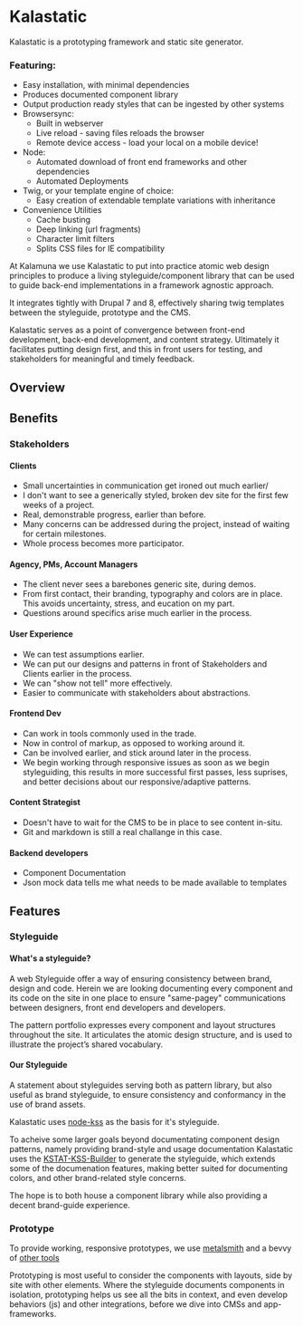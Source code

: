 # Kalastatic

Kalastatic is a prototyping framework and static site generator.

### Featuring:
- Easy installation, with minimal dependencies
- Produces documented component library
- Output production ready styles that can be ingested by other systems
- Browsersync:
  - Built in webserver
  - Live reload - saving files reloads the browser
  - Remote device access - load your local on a mobile device!
- Node:
  - Automated download of front end frameworks and other dependencies
  - Automated Deployments
- Twig, or your template engine of choice:
  - Easy creation of extendable template variations with inheritance
- Convenience Utilities
  - Cache busting
  - Deep linking (url fragments)
  - Character limit filters
  - Splits CSS files for IE compatibility

At Kalamuna we use Kalastatic to put into practice atomic web design principles to produce a living styleguide/component library that can be used to guide back-end implementations in a framework agnostic approach.

It integrates tightly with Drupal 7 and 8, effectively sharing twig templates between the styleguide, prototype and the CMS.

Kalastatic serves as a point of convergence between front-end development, back-end development, and content strategy. Ultimately it facilitates putting design first, and this in front users for testing, and stakeholders for meaningful and timely feedback.


## Overview

## Benefits
### Stakeholders
#### Clients
- Small uncertainties in communication get ironed out much earlier/
- I don't want to see a generically styled, broken dev site for the first few weeks of a project.
- Real, demonstrable progress, earlier than before.
- Many concerns can be addressed during the project, instead of waiting for certain milestones.
- Whole process becomes more participator.

#### Agency, PMs, Account Managers
- The client never sees a barebones generic site, during demos.
- From first contact, their branding, typography and colors are in place. This avoids uncertainty, stress, and eucation on my part.
- Questions around specifics arise much earlier in the process.

#### User Experience
- We can test assumptions earlier.
- We can put our designs and patterns in front of Stakeholders and Clients earlier in the process.
- We can "show not tell" more effectively.
- Easier to communicate with stakeholders about abstractions.

#### Frontend Dev
- Can work in tools commonly used in the trade.
- Now in control of markup, as opposed to working around it.
- Can be involved earlier, and stick around later in the process.
- We begin working through responsive issues as soon as we begin styleguiding, this results in more successful first passes, less suprises, and better decisions about our responsive/adaptive patterns.

#### Content Strategist
- Doesn't have to wait for the CMS to be in place to see content in-situ.
- Git and markdown is still a real challange in this case.

#### Backend developers
- Component Documentation
- Json mock data tells me what needs to be made available to templates


## Features

### Styleguide

#### What's a styleguide?

A web Styleguide offer a way of ensuring consistency between brand, design and code.
Herein we are looking documenting every component and its code on the site in one place to ensure "same-pagey" communications between designers, front end developers and developers.

The pattern portfolio expresses every component and layout structures throughout the site.
It articulates the atomic design structure, and is used to illustrate the project’s shared vocabulary.

#### Our Styleguide

A statement about styleguides serving both as pattern library, but also useful as brand styleguide, to ensure consistency and conformancy in the use of brand assets.

Kalastatic uses [node-kss](https://github.com/kss-node/kss-node) as the basis for it's styleguide.

To acheive some larger goals beyond documentating component design patterns, namely providing brand-style and usage documentation Kalastatic uses  the [KSTAT-KSS-Builder](https://github.com/kalamuna/kstat-kss-builder) to generate the styleguide, which extends some of the documenation features, making better suited for documenting colors, and other brand-related style concerns.

The hope is to both house a component library while also providing a decent brand-guide experience.

### Prototype

To provide working, responsive prototypes, we use [metalsmith](metalsmith.io) and a bevvy of [other tools](https://github.com/kalamuna/kalastatic/blob/master/package.json)

Prototyping is most useful to consider the components with layouts, side by site with other elements. Where the styleguide documents components in isolation, prototyping helps us see all the bits in context, and even develop behaviors (js) and other integrations, before we dive into CMSs and app-frameworks.
